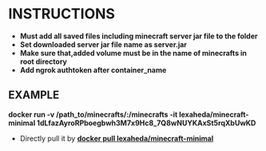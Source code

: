 # INSTRUCTIONS
- **Must add all saved files including minecraft server jar file to the folder**
- **Set downloaded server jar file name as server.jar**
- **Make sure that,added volume must be in the name of minecrafts in root directory**
- **Add ngrok authtoken after container_name**
## EXAMPLE
**docker run -v /path_to/minecrafts/:/minecrafts -it lexaheda/minecraft-minimal 1dLfazAyroRPboegbwh3M7x9Hc8_7Q8wNUYKAxSt5rqXbUwKD**
- Directly pull it by **[docker pull lexaheda/minecraft-minimal](https://hub.docker.com/r/lexaheda/minecraft-minimal)**
